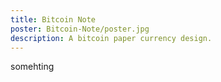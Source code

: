 ```yaml
---
title: Bitcoin Note
poster: Bitcoin-Note/poster.jpg
description: A bitcoin paper currency design.
---
```

somehting
